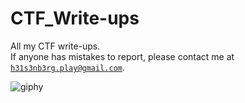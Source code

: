# CTF_Write-ups
All my CTF write-ups.<br>
If anyone has mistakes to report, please contact me at <code>h31s3nb3rg.play@gmail.com</code>.

![giphy](https://user-images.githubusercontent.com/66698256/229468137-ccdd3751-88a5-42b0-8cff-e1375f0d2181.gif)
